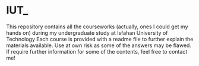 # IUT_
This repository contains all the courseworks (actually, ones I could get my hands on) during my undergraduate study at Isfahan University of Technology
Each course is provided with a readme file to further explain the materials available.
Use at own risk as some of the answers may be flawed. 
If require further information for some of the contents, feel free to contact me! 
